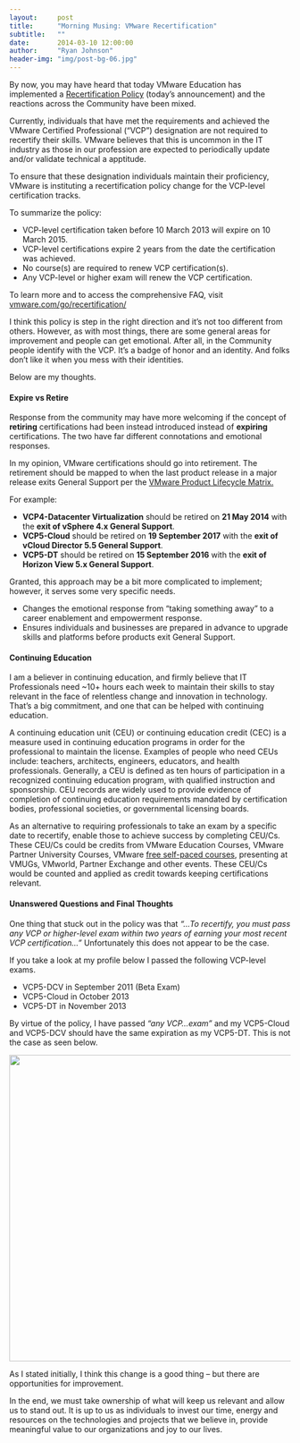```yaml
---
layout:     post
title:      "Morning Musing: VMware Recertification"
subtitle:   ""
date:       2014-03-10 12:00:00
author:     "Ryan Johnson"
header-img: "img/post-bg-06.jpg"
---
```


<p>By now, you may have heard that today VMware Education has implemented a <a href="http://blogs.vmware.com/education/2014/03/new-recertification-policy-offers-growth-opportunities.html" onclick="_gaq.push(['_trackEvent', 'outbound-article', 'http://blogs.vmware.com/education/2014/03/new-recertification-policy-offers-growth-opportunities.html', 'Recertification Policy']);" title="ew Recertification Policy Offers Growth Opportunities"  target="_blank">Recertification Policy</a> (today&#8217;s announcement) and the reactions across the Community have been mixed.</p>

<p>Currently, individuals that have met the requirements and achieved the VMware Certified Professional (&#8220;VCP&#8221;) designation are not required to recertify their skills. VMware believes that this is uncommon in the IT industry as those in our profession are expected to periodically update and/or validate technical a apptitude.</p>

<p>To ensure that these designation individuals maintain their proficiency, VMware is instituting a recertification policy change for the VCP-level certification tracks.</p>

<p>To summarize the policy:</p>

<ul>
    <li>VCP-level certification taken before 10 March 2013 will expire on 10 March 2015.</li>
        <li>VCP-level certifications expire 2 years from the date the certification was achieved.</li>
    <li>No course(s) are required to renew VCP certification(s).</li>
    <li>Any VCP-level or higher exam will renew the VCP certification.</li>
</ul>

<p>To learn more and to access the comprehensive FAQ, visit <a href="http://www.vmware.com/go/recertification" onclick="_gaq.push(['_trackEvent', 'outbound-article', 'http://www.vmware.com/go/recertification', 'vmware.com/go/recertification/']);"  target="_blank">vmware.com/go/recertification/</a></p>

<p>I think this policy is step in the right direction and it&#8217;s not too different from others. However, as with most things, there are some general areas for improvement and people can get emotional. After all, in the Community people identify with the VCP. It&#8217;s a badge of honor and an identity. And folks don&#8217;t like it when you mess with their identities.</p>

<p>Below are my thoughts.</p>

<h4>Expire vs Retire</h4>

<p>Response from the community may have more welcoming if the concept of <strong>retiring</strong> certifications had been instead introduced instead of <strong>expiring</strong> certifications. The two have far different connotations and emotional responses.</p>

<p>In my opinion, VMware certifications should go into retirement. The retirement should be mapped to when the last product release in a major release exits General Support per the <a href="https://www.vmware.com/files/pdf/support/Product-Lifecycle-Matrix.pdf" onclick="_gaq.push(['_trackEvent','download','https://www.vmware.com/files/pdf/support/Product-Lifecycle-Matrix.pdf']);" title="VMware Product Lifecycle Matrix"  target="_blank">VMware Product Lifecycle Matrix.</a></p>

<p>For example:</p>

<ul>
    <li><strong>VCP4-Datacenter Virtualization</strong> should be retired on <strong>21 May 2014</strong> with the <strong>exit of vSphere 4.x General Support</strong>.</li>
    <li><strong>VCP5-Cloud</strong> should be retired on <strong>19 September 2017</strong> with the <strong>exit of vCloud Director 5.5 General Support</strong>.</li>
    <li><strong>VCP5-DT</strong> should be retired on <strong>15 September 2016</strong> with the <strong>exit of Horizon View 5.x General Support</strong>.</li>
</ul>

<p>Granted, this approach may be a bit more complicated to implement; however, it serves some very specific needs.</p>

<ul>
    <li>Changes the emotional response from &#8220;taking something away&#8221; to a career enablement and empowerment response.</li>
    <li>Ensures individuals and businesses are prepared in advance to upgrade skills and platforms before products exit General Support.</li>
</ul>

<p></p>
<h4>Continuing Education</h4>

<p>I am a believer in continuing education, and firmly believe that IT Professionals need ~10+ hours each week to maintain their  skills to stay relevant in the face of relentless change and innovation in technology. That’s a big commitment, and one that can be helped with continuing education.</p>

<p>A continuing education unit (CEU) or continuing education credit (CEC) is a measure used in  continuing education programs in order for the professional to maintain the license. Examples of people who need CEUs include: teachers, architects, engineers, educators, and health professionals. Generally, a CEU is defined as ten hours of participation in a recognized continuing education program, with qualified instruction and sponsorship. CEU records are widely used to provide evidence of completion of continuing education requirements mandated by certification bodies, professional societies, or governmental licensing boards.</p>

<p>As an alternative to requiring professionals to take an exam by a specific date to recertify, enable those to achieve success by completing CEU/Cs. These CEU/Cs could be credits from VMware Education Courses, VMware Partner University Courses, VMware <a href="http://vmware.com/go/topfeeecourses" onclick="_gaq.push(['_trackEvent', 'outbound-article', 'http://vmware.com/go/topfeeecourses', 'free self-paced courses']);"  target="_blank">free self-paced courses</a>, presenting at VMUGs, VMworld, Partner Exchange and other events. These CEU/Cs would be counted and applied as credit towards keeping certifications relevant.</p>

<h4>Unanswered Questions and Final Thoughts</h4>

<p>One thing that stuck out in the policy was that <em>&#8220;&#8230;To recertify, you must pass any VCP or higher-level exam within two years of earning your most recent VCP certification&#8230;&#8221; </em>Unfortunately this does not appear to be the case.</p>

<p>If you take a look at my profile below I passed the following VCP-level exams.</p>

<ul>
    <li>VCP5-DCV in September 2011 (Beta Exam)</li>
    <li>VCP5-Cloud in October 2013</li>
    <li>VCP5-DT in November 2013</li>
</ul>

<p>By virtue of the policy, I have passed<em> &#8220;any VCP&#8230;exam&#8221;</em> and my VCP5-Cloud and VCP5-DCV should have the same expiration as my VCP5-DT. This is not the case as seen below.</p>

<p><img src="http://tenthirtyam.org/assets/Screen-Shot-2014-03-09-at-2.08.27-PM-1024x936.png" alt="" width="600" height="548" /></p>

<p>As I stated initially, I think this change is a good thing &#8211;  but there are opportunities for improvement.</p>

<p>In the end, we must take ownership of what will keep us relevant and allow us to stand out. It is up to us as individuals to invest our time, energy and resources on the technologies and projects that we believe in, provide meaningful value to our organizations and joy to our lives.</p>